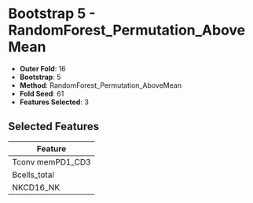 # Bootstrap 5 - RandomForest_Permutation_AboveMean

- **Outer Fold**: 16
- **Bootstrap**: 5
- **Method**: RandomForest_Permutation_AboveMean
- **Fold Seed**: 61
- **Features Selected**: 3

## Selected Features

| Feature |
|---------|
| Tconv memPD1_CD3 |
| Bcells_total |
| NKCD16_NK |
